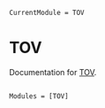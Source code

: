 ```@meta
CurrentModule = TOV
```

# TOV

Documentation for [TOV](https://github.com/svretina/TOV.jl).

```@index
```

```@autodocs
Modules = [TOV]
```
